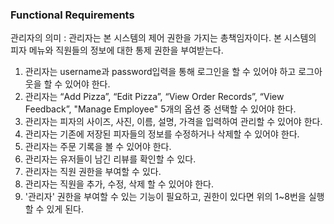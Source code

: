 ### Functional Requirements
관리자의 의미 : 관리자는 본 시스템의 제어 권한을 가지는 총책임자이다. 본 시스템의 피자 메뉴와 직원들의 정보에 대한 통제 권한을 부여받는다. 

1. 관리자는 username과 password입력을 통해 로그인을 할 수 있어야 하고 로그아웃을 할 수 있어야 한다.
2. 관리자는 “Add Pizza”, “Edit Pizza”, “View Order Records”, “View Feedback”, "Manage Employee" 5개의 옵션 중 선택할 수 있어야 한다.
3. 관리자는 피자의 사이즈, 사진, 이름, 설명, 가격을 입력하여 관리할 수 있어야 한다.
4. 관리자는 기존에 저장된 피자들의 정보를 수정하거나 삭제할 수 있어야 한다.
5. 관리자는 주문 기록을 볼 수 있어야 한다.
6. 관리자는 유저들이 남긴 리뷰를 확인할 수 있다.
7. 관리자는 직원 권한을 부여할 수 있다.
8. 관리자는 직원을 추가, 수정, 삭제 할 수 있어야 한다. 
9. '관리자' 권한을 부여할 수 있는 기능이 필요하고, 권한이 있다면 위의 1~8번을 실행할 수 있게 된다.

